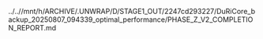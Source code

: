 ../..//mnt/h/ARCHIVE/.UNWRAP/D/STAGE1_OUT/2247cd293227/DuRiCore_backup_20250807_094339_optimal_performance/PHASE_Z_V2_COMPLETION_REPORT.md